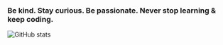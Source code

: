 ### Be kind. Stay curious. Be passionate. Never stop learning & keep coding.

![GitHub stats](https://github-readme-stats.vercel.app/api?username=mpetrinidev&count_private=true&show_icons=true&theme=dracula&hide=contribs,stars)

